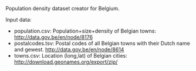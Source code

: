 Population density dataset creator for Belgium.

Input data:
* population.csv: Population+size+density of Belgian towns: http://data.gov.be/en/node/8176
* postalcodes.tsv: Postal codes of all Belgian towns with their Dutch name and gewest. http://data.gov.be/en/node/8614
* towns.csv: Location (long,lat) of Belgian cities: http://download.geonames.org/export/zip/
